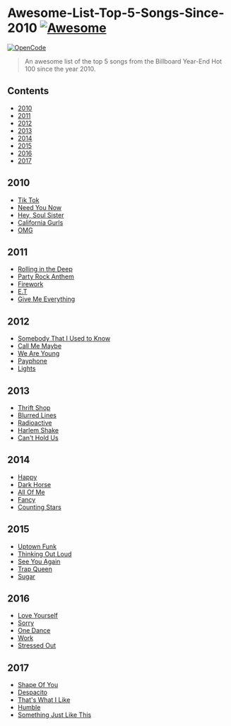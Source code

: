 # Awesome-List-Top-5-Songs-Since-2010 [![Awesome](https://cdn.rawgit.com/sindresorhus/awesome/d7305f38d29fed78fa85652e3a63e154dd8e8829/media/badge.svg)](https://github.com/Ace-Bansal/Awesome-List-Top-10-Songs-Since-2010)
[![OpenCode](https://img.shields.io/badge/Open-Code-ff6a00.svg?style=flat-square)](https://opencode18.github.io)

> An awesome list of the top 5 songs from the Billboard Year-End Hot 100 since the year 2010.
## Contents

- [2010](#2010)
- [2011](#2011)
- [2012](#2012)
- [2013](#2013)
- [2014](#2014)
- [2015](#2015)
- [2016](#2016)
- [2017](#2017)

## 2010
- [Tik Tok](https://en.wikipedia.org/wiki/Tik_Tok)
- [Need You Now](https://en.wikipedia.org/wiki/Need_You_Now_(Lady_Antebellum_song))
- [Hey, Soul Sister](https://en.wikipedia.org/wiki/Hey,_Soul_Sister)
- [California Gurls](https://en.wikipedia.org/wiki/California_Gurls)
- [OMG](https://en.wikipedia.org/wiki/OMG_(Usher_song))

## 2011
- [Rolling in the Deep](https://en.wikipedia.org/wiki/Rolling_in_the_Deep)
- [Party Rock Anthem](https://en.wikipedia.org/wiki/Party_Rock_Anthem)
- [Firework](https://en.wikipedia.org/wiki/Firework_(song))
- [E.T](https://en.wikipedia.org/wiki/E.T._(song))
- [Give Me Everything](https://en.wikipedia.org/wiki/Give_Me_Everything_(Pitbull_song))

## 2012
- [Somebody That I Used to Know](https://en.wikipedia.org/wiki/Somebody_That_I_Used_to_Know)
- [Call Me Maybe](https://en.wikipedia.org/wiki/Call_Me_Maybe)
- [We Are Young](https://en.wikipedia.org/wiki/We_Are_Young)
- [Payphone](https://en.wikipedia.org/wiki/Payphone_(song))
- [Lights](https://en.wikipedia.org/wiki/Lights_(Ellie_Goulding_song))

## 2013
- [Thrift Shop](https://en.wikipedia.org/wiki/Thrift_Shop)
- [Blurred Lines](https://en.wikipedia.org/wiki/Blurred_Lines)
- [Radioactive](https://en.wikipedia.org/wiki/Radioactive_(Imagine_Dragons_song))
- [Harlem Shake](https://en.wikipedia.org/wiki/Harlem_Shake_(song))
- [Can't Hold Us](https://en.wikipedia.org/wiki/Can%27t_Hold_Us)

## 2014
- [Happy](https://en.wikipedia.org/wiki/Happy_(Pharrell_Williams_song))
- [Dark Horse](https://en.wikipedia.org/wiki/Dark_Horse_(Katy_Perry_song))
- [All Of Me](https://en.wikipedia.org/wiki/All_of_Me_(John_Legend_song))
- [Fancy](https://en.wikipedia.org/wiki/Fancy_(Iggy_Azalea_song))
- [Counting Stars](https://en.wikipedia.org/wiki/Counting_Stars)

## 2015
- [Uptown Funk](https://en.wikipedia.org/wiki/Uptown_Funk)
- [Thinking Out Loud](https://en.wikipedia.org/wiki/Thinking_Out_Loud)
- [See You Again](https://en.wikipedia.org/wiki/See_You_Again_(Wiz_Khalifa_song))
- [Trap Queen](https://en.wikipedia.org/wiki/Trap_Queen)
- [Sugar](https://en.wikipedia.org/wiki/Sugar_(Maroon_5_song))

## 2016
- [Love Yourself](https://en.wikipedia.org/wiki/Love_Yourself)
- [Sorry](https://en.wikipedia.org/wiki/Sorry_(Justin_Bieber_song))
- [One Dance](https://en.wikipedia.org/wiki/One_Dance)
- [Work](https://en.wikipedia.org/wiki/Work_(Rihanna_song))
- [Stressed Out](https://en.wikipedia.org/wiki/Stressed_Out)

## 2017
- [Shape Of You](https://en.wikipedia.org/wiki/Shape_of_You)
- [Despacito](https://en.wikipedia.org/wiki/Despacito)
- [That's What I Like](https://en.wikipedia.org/wiki/That%27s_What_I_Like_(Bruno_Mars_song))
- [Humble](https://en.wikipedia.org/wiki/Humble_(Kendrick_Lamar_song))
- [Something Just Like This](https://en.wikipedia.org/wiki/Something_Just_Like_This)
